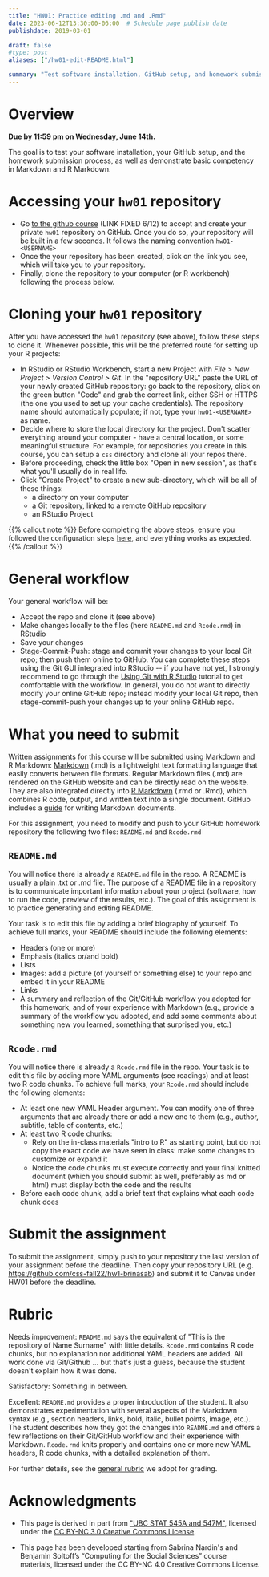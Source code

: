 ```yaml
---
title: "HW01: Practice editing .md and .Rmd"
date: 2023-06-12T13:30:00-06:00  # Schedule page publish date
publishdate: 2019-03-01

draft: false
#type: post
aliases: ["/hw01-edit-README.html"]

summary: "Test software installation, GitHub setup, and homework submission process, as well as demonstrate basic competency in Markdown and R Markdown."
---
```




# Overview

**Due by 11:59 pm on Wednesday, June 14th.**

The goal is to test your software installation, your GitHub setup, and the homework submission process, as well as demonstrate basic competency in Markdown and R Markdown.

# Accessing your `hw01` repository

* Go [to the github course](https://classroom.github.com/assignment-invitations/c4bbd5ef08fac9bd8dc0f18c7f1faa46) (LINK FIXED 6/12) to accept and create your private `hw01` repository on GitHub. Once you do so, your repository will be built in a few seconds. It follows the naming convention `hw01-<USERNAME>`  
* Once the your repository has been created, click on the link you see, which will take you to your repository. 
* Finally, clone the repository to your computer (or R workbench) following the process below.

# Cloning your `hw01` repository

After you have accessed the `hw01` repository (see above), follow these steps to clone it. Whenever possible, this will be the preferred route for setting up your R projects:

* In RStudio or RStudio Workbench, start a new Project with *File > New Project > Version Control > Git*. In the "repository URL" paste the URL of your newly created GitHub repository: go back to the repository, click on the green button "Code" and grab the correct link, either SSH or HTTPS (the one you used to set up your cache credentials). The repository name should automatically populate; if not, type your `hw01-<USERNAME>` as name. 
* Decide where to store the local directory for the project. Don't scatter everything around your computer - have a central location, or some meaningful structure. For example, for repositories you create in this course, you can setup a `css` directory and clone all your repos there.
* Before proceeding, check the little box "Open in new session", as that's what you'll usually do in real life.
* Click "Create Project" to create a new sub-directory, which will be all of these things:
    * a directory on your computer
    * a Git repository, linked to a remote GitHub repository
    * an RStudio Project

{{% callout note %}}
Before completing the above steps, ensure you followed the configuration steps [here](/setup/git-configure/), and everything works as expected.
{{% /callout %}}

# General workflow

Your general workflow will be:

<!--
* Pull from GitHub (just an empty precaution now, but it will matter when you collaborate with others)
-->
* Accept the repo and clone it (see above)
* Make changes locally to the files (here `README.md` and `Rcode.rmd`) in RStudio
* Save your changes
* Stage-Commit-Push: stage and commit your changes to your local Git repo; then push them online to GitHub. You can complete these steps using the Git GUI integrated into RStudio -- if you have not yet, I strongly recommend to go through the [Using Git with R Studio](/setup/git/git-with-rstudio) tutorial to get comfortable with the workflow. In general, you do not want to directly modify your online GitHub repo; instead modify your local Git repo, then stage-commit-push your changes up to your online GitHub repo. 


# What you need to submit

Written assignments for this course will be submitted using Markdown and R Markdown: [Markdown](https://daringfireball.net/projects/markdown/) (.md) is a lightweight text formatting language that easily converts between file formats. Regular Markdown files (.md) are rendered on the GitHub website and can be directly read on the website. They are also integrated directly into [R Markdown](https://rmarkdown.rstudio.com/) (.rmd or .Rmd), which combines R code, output, and written text into a single document. GitHub includes a [guide](https://guides.github.com/features/mastering-markdown/) for writing Markdown documents.

For this assignment, you need to modify and push to your GitHub homework repository the following two files: `README.md` and `Rcode.rmd`


## `README.md` 

You will notice there is already a `README.md` file in the repo. A README is usually a plain .txt or .md file. The purpose of a README file in a repository is to communicate important information about your project (software, how to run the code, preview of the results, etc.). The goal of this assignment is to practice generating and editing README.

Your task is to edit this file by adding a brief biography of yourself. To achieve full marks, your README should include the following elements:

* Headers (one or more)
* Emphasis (italics or/and bold)
* Lists
* Images: add a picture (of yourself or something else) to your repo and embed it in your README
* Links
* A summary and reflection of the Git/GitHub workflow you adopted for this homework, and of your experience with Markdown (e.g., provide a summary of the workflow you adopted, and add some comments about something new you learned, something that surprised you, etc.)


## `Rcode.rmd`

You will notice there is already a `Rcode.rmd` file in the repo. Your task is to edit this file by adding more YAML arguments (see readings) and at least two R code chunks. To achieve full marks, your `Rcode.rmd` should include the following elements:

* At least one new YAML Header argument. You can modify one of three arguments that are already there or add a new one to them (e.g., author, subtitle, table of contents, etc.)
* At least two R code chunks:
  * Rely on the in-class materials "intro to R" as starting point, but do not copy the exact code we have seen in class: make some changes to customize or expand it
  * Notice the code chunks must execute correctly and your final knitted document (which you should submit as well, preferably as md or html) must display both the code and the results
* Before each code chunk, add a brief text that explains what each code chunk does


# Submit the assignment

To submit the assignment, simply push to your repository the last version of your assignment before the deadline. Then copy your repository URL (e.g. https://github.com/css-fall22/hw1-brinasab) and submit it to Canvas under HW01 before the deadline.

# Rubric

Needs improvement: `README.md` says the equivalent of "This is the repository of Name Surname" with little details. `Rcode.rmd` contains R code chunks, but no explanation nor additional YAML headers are added. All work done via Git/Github ... but that's just a guess, because the student doesn't explain how it was done. 

Satisfactory: Something in between.

Excellent: `README.md` provides a proper introduction of the student. It also demonstrates experimentation with several aspects of the Markdown syntax (e.g., section headers, links, bold, italic, bullet points, image, etc.). The student describes how they got the changes into `README.md` and offers a few reflections on their Git/GitHub workflow and their experience with Markdown. `Rcode.rmd` knits properly and contains one or more new YAML headers, R code chunks, with a detailed explanation of them.

For further details, see the [general rubric](/faq/homework-evaluations/) we adopt for grading.


# Acknowledgments


* This page is derived in part from ["UBC STAT 545A and 547M"](http://stat545.com), licensed under the [CC BY-NC 3.0 Creative Commons License](https://creativecommons.org/licenses/by-nc/3.0/).

* This page has been developed starting from Sabrina Nardin's and Benjamin Soltoff’s “Computing for the Social Sciences” course materials, licensed under the CC BY-NC 4.0 Creative Commons License.
